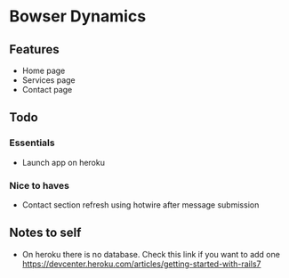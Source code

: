 # Bowser Dynamics

## Features
- Home page
- Services page
- Contact page

## Todo

### Essentials
- Launch app on heroku

### Nice to haves
- Contact section refresh using hotwire after message submission

## Notes to self
- On heroku there is no database. Check this link if you want to add one <https://devcenter.heroku.com/articles/getting-started-with-rails7>